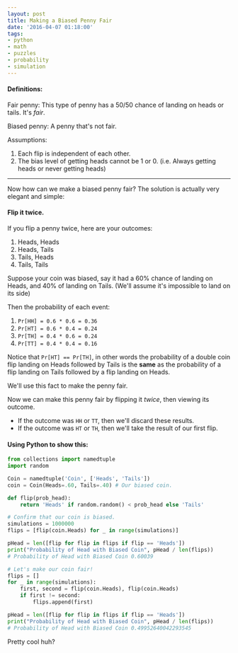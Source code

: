 ```yaml
---
layout: post
title: Making a Biased Penny Fair
date: '2016-04-07 01:18:00'
tags:
- python
- math
- puzzles
- probability
- simulation
---
```


#### Definitions:
Fair penny: This type of penny has a 50/50 chance of landing on heads or tails. It's *fair*.

Biased penny: A penny that's not fair.

Assumptions:

1. Each flip is independent of each other.
2. The bias level of getting heads cannot be 1 or 0. (i.e. Always getting heads or never getting heads)

----

Now how can we make a biased penny fair? The solution is actually very elegant and simple:
#### Flip it twice.

If you flip a penny twice, here are your outcomes:

1. Heads, Heads
2. Heads, Tails
3. Tails, Heads
4. Tails, Tails

Suppose your coin was biased, say it had a 60% chance of landing on Heads, and 40% of landing on Tails. (We'll assume it's impossible to land on its side)

Then the probability of each event:

1. `Pr[HH] = 0.6 * 0.6 = 0.36`
2. `Pr[HT] = 0.6 * 0.4 = 0.24`
3. `Pr[TH] = 0.4 * 0.6 = 0.24`
4. `Pr[TT] = 0.4 * 0.4 = 0.16`

Notice that `Pr[HT] == Pr[TH]`, in other words the probability of a double coin flip landing on Heads followed by Tails is the **same** as the probability of a flip landing on Tails followed by a flip landing on Heads.

We'll use this fact to make the penny fair.

Now we can make this penny fair by flipping it *twice*, then viewing its outcome.

* If the outcome was `HH` or `TT`, then we'll discard these results.
* If the outcome was `HT` or `TH`, then we'll take the result of our first flip.

#### Using Python to show this:
```python
from collections import namedtuple
import random

Coin = namedtuple('Coin', ['Heads', 'Tails'])
coin = Coin(Heads=.60, Tails=.40) # Our biased coin.

def flip(prob_head):
	return 'Heads' if random.random() < prob_head else 'Tails'

# Confirm that our coin is biased.
simulations = 1000000
flips = [flip(coin.Heads) for _ in range(simulations)]

pHead = len([flip for flip in flips if flip == 'Heads'])
print("Probability of Head with Biased Coin", pHead / len(flips))
# Probability of Head with Biased Coin 0.60039

# Let's make our coin fair!
flips = []
for _ in range(simulations):
	first, second = flip(coin.Heads), flip(coin.Heads)
	if first != second:
		flips.append(first)

pHead = len([flip for flip in flips if flip == 'Heads'])
print("Probability of Head with Biased Coin", pHead / len(flips))
# Probability of Head with Biased Coin 0.49952640042293545
```

Pretty cool huh?
